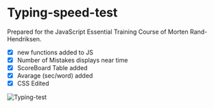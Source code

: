 # Typing-speed-test

Prepared for the JavaScript Essential Training Course of Morten Rand-Hendriksen.

-[x] new functions added to JS
-[x] Number of Mistakes displays near time
-[x] ScoreBoard Table added
-[x] Avarage (sec/word) added
-[x] CSS Edited

![Typing-test](http://serkanokur.com/Typing-speed-test/Typing-speed.JPG)
